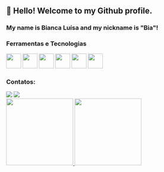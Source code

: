 ## 👋 Hello! Welcome to my Github profile.
### My name is Bianca Luísa and my nickname is "Bia"!

### Ferramentas e Tecnologias

<img src="https://cdn.jsdelivr.net/gh/devicons/devicon/icons/git/git-original-wordmark.svg" width="40" height="40" />
<img src="https://cdn.jsdelivr.net/gh/devicons/devicon/icons/gitlab/gitlab-original-wordmark.svg" width="40" height="40" />
<img src="https://cdn.jsdelivr.net/gh/devicons/devicon/icons/javascript/javascript-original.svg" width="40" height="40" />
<img src="https://cdn.jsdelivr.net/gh/devicons/devicon/icons/react/react-original.svg" width="40" height="40" />
<img src="https://cdn.jsdelivr.net/gh/devicons/devicon/icons/graphql/graphql-plain-wordmark.svg" width="40" height="40" />
<img src="https://cdn.jsdelivr.net/gh/devicons/devicon/icons/bootstrap/bootstrap-original-wordmark.svg" width="40" height="40" />


### Contatos:

<div>
<a href = "mailto:contato@luisabianca"><img src="https://img.shields.io/badge/Gmail-D14836?style=for-the-badge&logo=gmail&logoColor=white" target="_blank"></a>
<a href="https://www.linkedin.com/in/biancaluisasantos/" target="_blank"><img src="https://img.shields.io/badge/-LinkedIn-%230077B5?style=for-the-badge&logo=linkedin&logoColor=white" target="_blank"></a>   
</div>          
          
<div>
<a href="https://github.com/luisabianca">
<img height="180em" src="https://github-readme-stats.vercel.app/api/top-langs/?username=luisabianca&layout=compact&langs_count=7&theme=dracula"/>
<img height="180em" src="https://github-readme-stats.vercel.app/api?username=luisabianca&show_icons=true&theme=dracula&include_all_commits=true&count_private=true"/>
</div>
          

      

          

          

